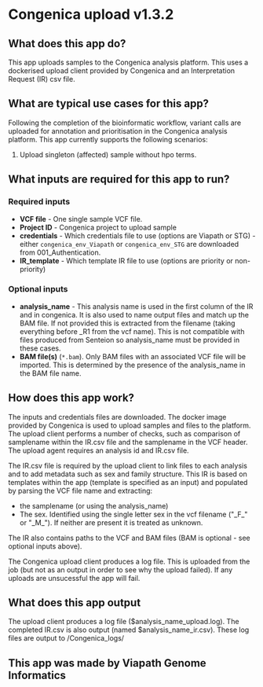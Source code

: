 # Congenica upload v1.3.2

## What does this app do?

This app uploads samples to the Congenica analysis platform. This uses a dockerised upload client provided by Congenica and an Interpretation Request (IR) csv file.

## What are typical use cases for this app?

Following the completion of the bioinformatic workflow, variant calls are uploaded for annotation and prioritisation in the Congenica analysis platform.
This app currently supports the following scenarios:

1) Upload singleton (affected) sample without hpo terms.

## What inputs are required for this app to run?

### Required inputs

- **VCF file** - One single sample VCF file.
- **Project ID** - Congenica project to upload sample
- **credentials** - Which credentials file to use (options are Viapath or STG) - either `congenica_env_Viapath` or `congenica_env_STG` are downloaded from 001_Authentication.
- **IR_template** - Which template IR file to use (options are priority or non-priority)

### Optional inputs

- **analysis_name** - This analysis name is used in the first column of the IR and in congenica. It is also used to name output files and match up the BAM file. If not provided this is extracted from the filename (taking everything before _R1 from the vcf name). This is not compatible with files produced from Senteion so analysis_name must be provided in these cases.
- **BAM file(s)** (`*.bam`). Only BAM files with an associated VCF file will be imported. This is determined by the presence of the analysis_name in the BAM file name.

## How does this app work?

The inputs and credentials files are downloaded.
The docker image provided by Congenica is used to upload samples and files to the platform. The upload client performs a number of checks, such as comparison of samplename within the IR.csv file and the samplename in the VCF header. The upload agent requires an analysis id and IR.csv file.

The IR.csv file is required by the upload client to link files to each analysis and to add metadata such as sex and family structure.
This IR is based on templates within the app (template is specified as an input) and populated by parsing the VCF file name and extracting:
- the samplename (or using the analysis_name)
- The sex. Identified using the single letter sex in the vcf filename ("\_F\_" or "\_M\_"). If neither are present it is treated as unknown.

The IR also contains paths to the VCF and BAM files (BAM is optional - see optional inputs above).

The Congenica upload client produces a log file. This is uploaded from the job (but not as an output in order to see why the upload failed). If any uploads are unsucessful the app will fail.

## What does this app output

The upload client produces a log file ($analysis_name_upload.log).
The completed IR.csv is also output (named $analysis_name_ir.csv).
These log files are output to /Congenica_logs/

## This app was made by Viapath Genome Informatics
